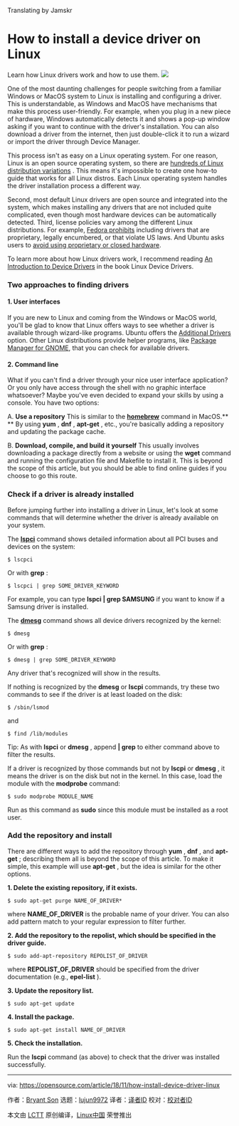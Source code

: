 Translating by Jamskr

How to install a device driver on Linux
======
Learn how Linux drivers work and how to use them.
![](https://opensource.com/sites/default/files/styles/image-full-size/public/lead-images/car-penguin-drive-linux-yellow.png?itok=twWGlYAc)

One of the most daunting challenges for people switching from a familiar Windows or MacOS system to Linux is installing and configuring a driver. This is understandable, as Windows and MacOS have mechanisms that make this process user-friendly. For example, when you plug in a new piece of hardware, Windows automatically detects it and shows a pop-up window asking if you want to continue with the driver's installation. You can also download a driver from the internet, then just double-click it to run a wizard or import the driver through Device Manager.

This process isn't as easy on a Linux operating system. For one reason, Linux is an open source operating system, so there are [hundreds of Linux distribution variations][1] . This means it's impossible to create one how-to guide that works for all Linux distros. Each Linux operating system handles the driver installation process a different way.

Second, most default Linux drivers are open source and integrated into the system, which makes installing any drivers that are not included quite complicated, even though most hardware devices can be automatically detected. Third, license policies vary among the different Linux distributions. For example, [Fedora prohibits][2] including drivers that are proprietary, legally encumbered, or that violate US laws. And Ubuntu asks users to [avoid using proprietary or closed hardware][3].

To learn more about how Linux drivers work, I recommend reading [An Introduction to Device Drivers][4] in the book Linux Device Drivers.

### Two approaches to finding drivers

#### 1\. User interfaces

If you are new to Linux and coming from the Windows or MacOS world, you'll be glad to know that Linux offers ways to see whether a driver is available through wizard-like programs. Ubuntu offers the [Additional Drivers][5] option. Other Linux distributions provide helper programs, like [Package Manager for GNOME][6], that you can check for available drivers.

#### 2\. Command line

What if you can't find a driver through your nice user interface application? Or you only have access through the shell with no graphic interface whatsoever? Maybe you've even decided to expand your skills by using a console. You have two options:

  A. **Use a repository**
This is similar to the [**homebrew**][7] command in MacOS.** ** By using **yum** , **dnf** , **apt-get** , etc., you're basically adding a repository and updating the package cache.


  B. **Download, compile, and build it yourself**
This usually involves downloading a package directly from a website or using the **wget** command and running the configuration file and Makefile to install it. This is beyond the scope of this article, but you should be able to find online guides if you choose to go this route.



### Check if a driver is already installed

Before jumping further into installing a driver in Linux, let's look at some commands that will determine whether the driver is already available on your system.

The [**lspci**][8] command shows detailed information about all PCI buses and devices on the system:

```
$ lscpci
```

Or with **grep** :

```
$ lscpci | grep SOME_DRIVER_KEYWORD
```

For example, you can type **lspci | grep SAMSUNG** if you want to know if a Samsung driver is installed.

The [**dmesg**][9] command shows all device drivers recognized by the kernel:

```
$ dmesg
```

Or with **grep** :

```
$ dmesg | grep SOME_DRIVER_KEYWORD
```

Any driver that's recognized will show in the results.

If nothing is recognized by the **dmesg** or **lscpi** commands, try these two commands to see if the driver is at least loaded on the disk:

```
$ /sbin/lsmod
```

and

```
$ find /lib/modules
```

Tip: As with **lspci** or **dmesg** , append **| grep** to either command above to filter the results.

If a driver is recognized by those commands but not by **lscpi** or **dmesg** , it means the driver is on the disk but not in the kernel. In this case, load the module with the **modprobe** command:

```
$ sudo modprobe MODULE_NAME
```

Run as this command as **sudo** since this module must be installed as a root user.

### Add the repository and install

There are different ways to add the repository through **yum** , **dnf** , and **apt-get** ; describing them all is beyond the scope of this article. To make it simple, this example will use **apt-get** , but the idea is similar for the other options.

**1\. Delete the existing repository, if it exists.**

```
$ sudo apt-get purge NAME_OF_DRIVER*
```

where **NAME_OF_DRIVER** is the probable name of your driver. You can also add pattern match to your regular expression to filter further.

**2\. Add the repository to the repolist, which should be specified in the driver guide.**

```
$ sudo add-apt-repository REPOLIST_OF_DRIVER
```

where **REPOLIST_OF_DRIVER** should be specified from the driver documentation (e.g., **epel-list** ).

**3\. Update the repository list.**

```
$ sudo apt-get update
```

**4\. Install the package.**

```
$ sudo apt-get install NAME_OF_DRIVER
```

**5\. Check the installation.**

Run the **lscpi** command (as above) to check that the driver was installed successfully.


--------------------------------------------------------------------------------

via: https://opensource.com/article/18/11/how-install-device-driver-linux

作者：[Bryant Son][a]
选题：[lujun9972][b]
译者：[译者ID](https://github.com/译者ID)
校对：[校对者ID](https://github.com/校对者ID)

本文由 [LCTT](https://github.com/LCTT/TranslateProject) 原创编译，[Linux中国](https://linux.cn/) 荣誉推出

[a]: https://opensource.com/users/brson
[b]: https://github.com/lujun9972
[1]: https://en.wikipedia.org/wiki/List_of_Linux_distributions
[2]: https://fedoraproject.org/wiki/Forbidden_items?rd=ForbiddenItems
[3]: https://www.ubuntu.com/licensing
[4]: https://www.xml.com/ldd/chapter/book/ch01.html
[5]: https://askubuntu.com/questions/47506/how-do-i-install-additional-drivers
[6]: https://help.gnome.org/users/gnome-packagekit/stable/add-remove.html.en
[7]: https://brew.sh/
[8]: https://en.wikipedia.org/wiki/Lspci
[9]: https://en.wikipedia.org/wiki/Dmesg
